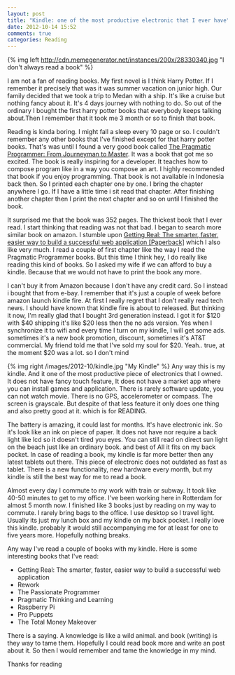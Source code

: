 ```yaml
---
layout: post
title: "Kindle: one of the most productive electronic that I ever have"
date: 2012-10-14 15:52
comments: true
categories: Reading
---
```


{% img left http://cdn.memegenerator.net/instances/200x/28330340.jpg "I don't always read a book" %}

I am not a fan of reading books. My first novel is I think Harry Potter. If I remember it precisely that was it was summer vacation on junior high. Our family decided that we took a trip to Medan with a ship. It's like a cruise but nothing fancy about it. It's 4 days journey with nothing to do. So out of the ordinary I bought the first harry potter books that everybody keeps talking about.Then I remember that it took me 3 month or so to finish that book.

Reading is kinda boring. I might fall a sleep every 10 page or so. I couldn't remember any other books that I've finished except for that harry potter books. That's was until I found a very good book called [The Pragmatic Programmer: From Journeyman to Master](http://www.amazon.com/Pragmatic-Programmer-Journeyman-Master/dp/020161622X). It was a book that got me so excited. The book is really inspiring for a developer. It teaches how to compose program like in a way you compose an art. I highly recommended that book if you enjoy programming. That book is not available in Indonesia back then. So I printed each chapter one by one. I bring the chapter anywhere I go. If I have a little time i sit read that chapter. After finishing another chapter then I print the next chapter and so on until I finished the book.

It surprised me that the book was 352 pages. The thickest book that I ever read. I start thinking that reading was not that bad. I began to search more similar book on amazon. I stumble upon [Getting Real: The smarter, faster, easier way to build a successful web application [Paperback]](http://www.amazon.com/Getting-Real-smarter-successful-application/dp/0578012812/ref=pd_sim_b_4) which I also like very much. I read a couple of first chapter like the way I read the Pragmatic Programmer books. But this time I think hey, I do really like reading this kind of books. So I asked my wife if we can afford to buy a kindle. Because that we would not have to print the book any more. 

I can't buy it from Amazon because I don't have any credit card. So I instead i bought that from e-bay. I remember that it's just a couple of week before amazon launch kindle fire. At first I really regret that I don't really read tech news. I should have known that kindle fire is about to released. But thinking it now, I'm really glad that I bought 3rd generation instead. I got it for $120 with $40 shipping it's like $20 less then the no ads version. Yes when I synchronize it to wifi and every time I turn on my kindle, I will get some ads. sometimes it's a new book promotion, discount, sometimes it's AT&T commercial. My friend told me that I've sold my soul for $20. Yeah.. true, at the moment $20 was a lot. so I don't mind 

{% img right /images/2012-10/kindle.jpg "My Kindle" %}
Any way this is my kindle. And it one of the most productive piece of electronics that I owned. It does not have fancy touch feature, It does not have a market app where you can install games and application. There is rarely software update, you can not watch movie. There is no GPS, accelerometer or compass. The screen is grayscale. But despite of that less feature it only does one thing and also pretty good at it. which is for READING.

The battery is amazing, it could last for months. It's have electronic ink. So it's look like an ink on piece of paper. It does not have nor require a back light like lcd so it doesn't tired you eyes. You can still read on direct sun light on the beach just like an ordinary book. and best of All it fits on my back pocket. In case of reading a book, my kindle is far more better then any latest tablets out there. This piece of electronic does not outdated as fast as tablet. There is a new functionality, new hardware every month, but my kindle is still the best way for me to read a book.

Almost every day I commute to my work with train or subway. It took like 40-50 minutes to get to my office. I've been working here in Rotterdam for almost 5 month now. I finished like 3 books just by reading on my way to commute. I rarely bring bags to the office. I use desktop so I travel light. Usually its just my lunch box and my kindle on my back pocket. I really love this kindle. probably it would still accompanying me for at least for one to five years more. Hopefully nothing breaks.

Any way I've read a couple of books with my kindle. Here is some interesting books that I've read:

* Getting Real: The smarter, faster, easier way to build a successful web application
* Rework
* The Passionate Programmer
* Pragmatic Thinking and Learning
* Raspberry Pi
* Pro Puppets
* The Total Money Makeover

There is a saying. A knowledge is like a wild animal. and book (writing) is they way to tame them. Hopefully I could read book more and write an post about it. So then I would remember and tame the knowledge in my mind. 

Thanks for reading